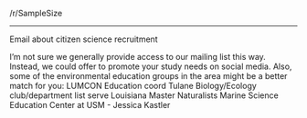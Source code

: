 /r/SampleSize

-----

Email about citizen science recruitment

I’m not sure we generally provide access to our mailing list this way. Instead, we could offer to promote your study needs on social media. Also, some of the environmental education groups in the area might be a better match for you:
LUMCON Education coord
Tulane Biology/Ecology club/department list serve
Louisiana Master Naturalists
Marine Science Education Center at USM - Jessica Kastler

